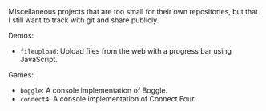 Miscellaneous projects that are too small for their own repositories, but that I still want to track with git and share publicly.

Demos:

- `fileupload`: Upload files from the web with a progress bar using JavaScript.

Games:

- `boggle`: A console implementation of Boggle.
- `connect4`: A console implementation of Connect Four.
